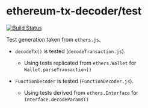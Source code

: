 # ethereum-tx-decoder/test

[![Build Status](https://travis-ci.org/GFJHogue/ethereum-tx-decoder.svg?branch=master)](https://travis-ci.org/GFJHogue/ethereum-tx-decoder)

Test generation taken from `ethers.js`.

- `decodeTx()` is tested (`decodeTransaction.js`).
  * Using tests replicated from `ethers.Wallet` for `Wallet.parseTransaction()`

- `FunctionDecoder` is tested (`FunctionDecoder.js`).
  * Using tests derived from `ethers.Interface` for `Interface.decodeParams()`
